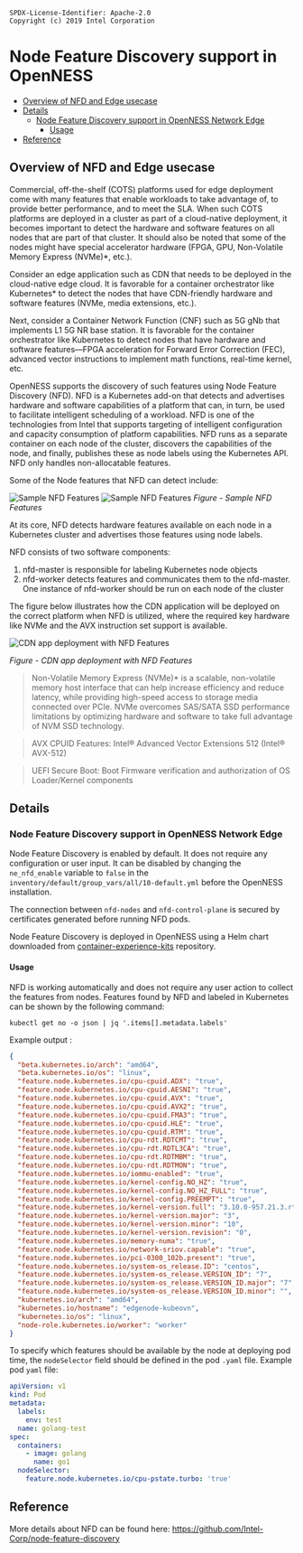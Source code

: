 ```text
SPDX-License-Identifier: Apache-2.0
Copyright (c) 2019 Intel Corporation
```
<!-- omit in toc -->
# Node Feature Discovery support in OpenNESS
- [Overview of NFD and Edge usecase](#overview-of-nfd-and-edge-usecase)
- [Details](#details)
  - [Node Feature Discovery support in OpenNESS Network Edge](#node-feature-discovery-support-in-openness-network-edge)
    - [Usage](#usage)
- [Reference](#reference)

## Overview of NFD and Edge usecase

Commercial, off-the-shelf (COTS) platforms used for edge deployment come with many features that enable workloads to take advantage of, to provide better performance, and to meet the SLA. When such COTS platforms are deployed in a cluster as part of a cloud-native deployment, it becomes important to detect the hardware and software features on all nodes that are part of that cluster. It should also be noted that some of the nodes might have special accelerator hardware (FPGA, GPU, Non-Volatile Memory Express (NVMe)\*, etc.).

Consider an edge application such as CDN that needs to be deployed in the cloud-native edge cloud. It is favorable for a container orchestrator like Kubernetes\* to detect the nodes that have CDN-friendly hardware and software features (NVMe, media extensions, etc.).

Next, consider a Container Network Function (CNF) such as 5G gNb that implements L1 5G NR base station. It is favorable for the container orchestrator like Kubernetes to detect nodes that have hardware and software features—FPGA acceleration for Forward Error Correction (FEC), advanced vector instructions to implement math functions, real-time kernel, etc.

OpenNESS supports the discovery of such features using Node Feature Discovery (NFD). NFD is a Kubernetes add-on that detects and advertises hardware and software capabilities of a platform that can, in turn, be used to facilitate intelligent scheduling of a workload. NFD is one of the technologies from Intel that supports targeting of intelligent configuration and capacity consumption of platform capabilities. NFD runs as a separate container on each node of the cluster, discovers the capabilities of the node, and finally, publishes these as node labels using the Kubernetes API. NFD only handles non-allocatable features.

Some of the Node features that NFD can detect include:

![Sample NFD Features](nfd-images/nfd1.png)
![Sample NFD Features](nfd-images/nfd2.png)
_Figure - Sample NFD Features_

At its core, NFD detects hardware features available on each node in a Kubernetes cluster and advertises those features using node labels.

NFD consists of two software components:
1) nfd-master is responsible for labeling Kubernetes node objects
2) nfd-worker detects features and communicates them to the nfd-master. One instance of nfd-worker should be run on each node of the cluster

The figure below illustrates how the CDN application will be deployed on the correct platform when NFD is utilized, where the required key hardware like NVMe and the AVX instruction set support is available.

![CDN app deployment with NFD Features](nfd-images/nfd0.png)

_Figure - CDN app deployment with NFD Features_

> Non-Volatile Memory Express (NVMe)* is a scalable, non-volatile memory host interface that can help increase efficiency and reduce latency, while providing high-speed access to storage media connected over PCIe. NVMe overcomes SAS/SATA SSD performance limitations by optimizing hardware and software to take full advantage of NVM SSD technology.

> AVX CPUID Features: Intel® Advanced Vector Extensions 512 (Intel® AVX-512)

> UEFI Secure Boot: Boot Firmware verification and authorization of OS Loader/Kernel components

## Details

### Node Feature Discovery support in OpenNESS Network Edge

Node Feature Discovery is enabled by default. It does not require any configuration or user input. It can be disabled by changing the `ne_nfd_enable` variable to `false` in the `inventory/default/group_vars/all/10-default.yml` before the OpenNESS installation.

The connection between `nfd-nodes` and `nfd-control-plane` is secured by certificates generated before running NFD pods.

Node Feature Discovery is deployed in OpenNESS using a Helm chart downloaded from [container-experience-kits](https://github.com/intel/container-experience-kits/tree/master/roles/nfd-install/charts/node-feature-discovery) repository.

#### Usage

NFD is working automatically and does not require any user action to collect the features from nodes. Features found by NFD and labeled in Kubernetes can be shown by the following command: 
```
kubectl get no -o json | jq '.items[].metadata.labels'
```

Example output :
```json
{
  "beta.kubernetes.io/arch": "amd64",
  "beta.kubernetes.io/os": "linux",
  "feature.node.kubernetes.io/cpu-cpuid.ADX": "true",
  "feature.node.kubernetes.io/cpu-cpuid.AESNI": "true",
  "feature.node.kubernetes.io/cpu-cpuid.AVX": "true",
  "feature.node.kubernetes.io/cpu-cpuid.AVX2": "true",
  "feature.node.kubernetes.io/cpu-cpuid.FMA3": "true",
  "feature.node.kubernetes.io/cpu-cpuid.HLE": "true",
  "feature.node.kubernetes.io/cpu-cpuid.RTM": "true",
  "feature.node.kubernetes.io/cpu-rdt.RDTCMT": "true",
  "feature.node.kubernetes.io/cpu-rdt.RDTL3CA": "true",
  "feature.node.kubernetes.io/cpu-rdt.RDTMBM": "true",
  "feature.node.kubernetes.io/cpu-rdt.RDTMON": "true",
  "feature.node.kubernetes.io/iommu-enabled": "true",
  "feature.node.kubernetes.io/kernel-config.NO_HZ": "true",
  "feature.node.kubernetes.io/kernel-config.NO_HZ_FULL": "true",
  "feature.node.kubernetes.io/kernel-config.PREEMPT": "true",
  "feature.node.kubernetes.io/kernel-version.full": "3.10.0-957.21.3.rt56.935.el7.x86_64",
  "feature.node.kubernetes.io/kernel-version.major": "3",
  "feature.node.kubernetes.io/kernel-version.minor": "10",
  "feature.node.kubernetes.io/kernel-version.revision": "0",
  "feature.node.kubernetes.io/memory-numa": "true",
  "feature.node.kubernetes.io/network-sriov.capable": "true",
  "feature.node.kubernetes.io/pci-0300_102b.present": "true",
  "feature.node.kubernetes.io/system-os_release.ID": "centos",
  "feature.node.kubernetes.io/system-os_release.VERSION_ID": "7",
  "feature.node.kubernetes.io/system-os_release.VERSION_ID.major": "7",
  "feature.node.kubernetes.io/system-os_release.VERSION_ID.minor": "",
  "kubernetes.io/arch": "amd64",
  "kubernetes.io/hostname": "edgenode-kubeovn",
  "kubernetes.io/os": "linux",
  "node-role.kubernetes.io/worker": "worker"
}
```

To specify which features should be available by the node at deploying pod time, the `nodeSelector` field should be defined in the pod `.yaml` file. Example pod `yaml` file:

```yaml
apiVersion: v1
kind: Pod
metadata:
  labels:
    env: test
  name: golang-test
spec:
  containers:
    - image: golang
      name: go1
  nodeSelector:
    feature.node.kubernetes.io/cpu-pstate.turbo: 'true'
```

## Reference
More details about NFD can be found here: https://github.com/Intel-Corp/node-feature-discovery
